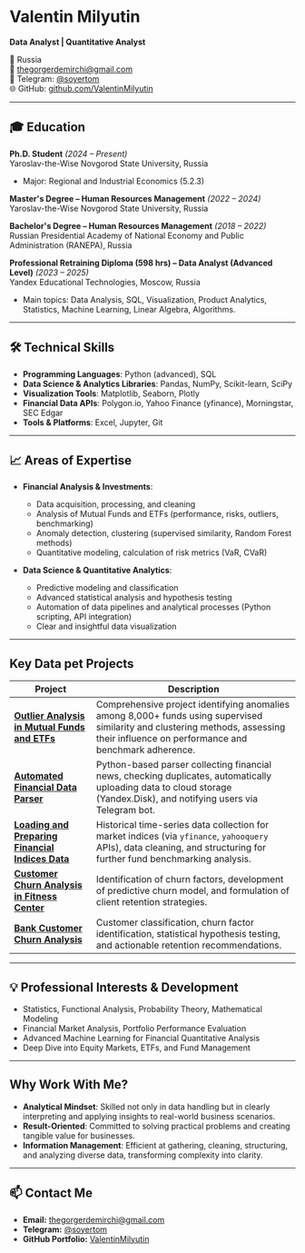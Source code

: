 # Valentin Milyutin  
**Data Analyst | Quantitative Analyst**  

📍 Russia  
📧 thegorgerdemirchi@gmail.com  
📲 Telegram: [@soyertom](https://t.me/soyertom)  
🌐 GitHub: [github.com/ValentinMilyutin](https://github.com/ValentinMilyutin)

---

## 🎓 Education

**Ph.D. Student** *(2024 – Present)*  
Yaroslav-the-Wise Novgorod State University, Russia  
- Major: Regional and Industrial Economics (5.2.3)

**Master's Degree – Human Resources Management** *(2022 – 2024)*  
Yaroslav-the-Wise Novgorod State University, Russia  

**Bachelor's Degree – Human Resources Management** *(2018 – 2022)*  
Russian Presidential Academy of National Economy and Public Administration (RANEPA), Russia  

**Professional Retraining Diploma (598 hrs) – Data Analyst (Advanced Level)** *(2023 – 2025)*  
Yandex Educational Technologies, Moscow, Russia  
- Main topics: Data Analysis, SQL, Visualization, Product Analytics, Statistics, Machine Learning, Linear Algebra, Algorithms.

---

## 🛠️ Technical Skills

- **Programming Languages**: Python (advanced), SQL  
- **Data Science & Analytics Libraries**: Pandas, NumPy, Scikit-learn, SciPy  
- **Visualization Tools**: Matplotlib, Seaborn, Plotly  
- **Financial Data APIs**: Polygon.io, Yahoo Finance (yfinance), Morningstar, SEC Edgar  
- **Tools & Platforms**: Excel, Jupyter, Git

---

## 📈 Areas of Expertise

- **Financial Analysis & Investments**:
  - Data acquisition, processing, and cleaning  
  - Analysis of Mutual Funds and ETFs (performance, risks, outliers, benchmarking)  
  - Anomaly detection, clustering (supervised similarity, Random Forest methods)  
  - Quantitative modeling, calculation of risk metrics (VaR, CVaR)

- **Data Science & Quantitative Analytics**:
  - Predictive modeling and classification  
  - Advanced statistical analysis and hypothesis testing  
  - Automation of data pipelines and analytical processes (Python scripting, API integration)  
  - Clear and insightful data visualization

---

## Key Data pet Projects

| Project | Description |
|---------|-------------|
| [**Outlier Analysis in Mutual Funds and ETFs**](https://github.com/ValentinMilyutin/mutual-funds-outlier-analysis) | Comprehensive project identifying anomalies among 8,000+ funds using supervised similarity and clustering methods, assessing their influence on performance and benchmark adherence. |
| [**Automated Financial Data Parser**](https://github.com/ValentinMilyutin/yakovlev-site-parser) | Python-based parser collecting financial news, checking duplicates, automatically uploading data to cloud storage (Yandex.Disk), and notifying users via Telegram bot. |
| [**Loading and Preparing Financial Indices Data**](https://github.com/ValentinMilyutin/get-indeces-and-saving-tables) | Historical time-series data collection for market indices (via `yfinance`, `yahooquery` APIs), data cleaning, and structuring for further fund benchmarking analysis. |
| [**Customer Churn Analysis in Fitness Center**](https://github.com/ValentinMilyutin/fitness-churn-analysis) | Identification of churn factors, development of predictive churn model, and formulation of client retention strategies. |
| [**Bank Customer Churn Analysis**](https://github.com/ValentinMilyutin/bank-analysis) | Customer classification, churn factor identification, statistical hypothesis testing, and actionable retention recommendations. |

---

## 💡 Professional Interests & Development

- Statistics, Functional Analysis, Probability Theory, Mathematical Modeling  
- Financial Market Analysis, Portfolio Performance Evaluation  
- Advanced Machine Learning for Financial Quantitative Analysis  
- Deep Dive into Equity Markets, ETFs, and Fund Management

---

## Why Work With Me?

- **Analytical Mindset**: Skilled not only in data handling but in clearly interpreting and applying insights to real-world business scenarios.  
- **Result-Oriented**: Committed to solving practical problems and creating tangible value for businesses.  
- **Information Management**: Efficient at gathering, cleaning, structuring, and analyzing diverse data, transforming complexity into clarity.

---

## 📫 Contact Me

- **Email:** thegorgerdemirchi@gmail.com  
- **Telegram:** [@soyertom](https://t.me/soyertom)  
- **GitHub Portfolio:** [ValentinMilyutin](https://github.com/ValentinMilyutin)

